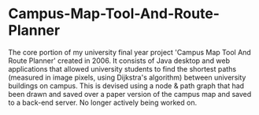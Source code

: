# Campus-Map-Tool-And-Route-Planner
The core portion of my university final year project 'Campus Map Tool And Route Planner' created in 2006. It consists of Java desktop and web applications that allowed university students to find the shortest paths (measured in image pixels, using Dijkstra's algorithm) between university buildings on campus. This is devised using a node &amp; path graph that had been drawn and saved over a paper version of the campus map and saved to a back-end server. No longer actively being worked on.
